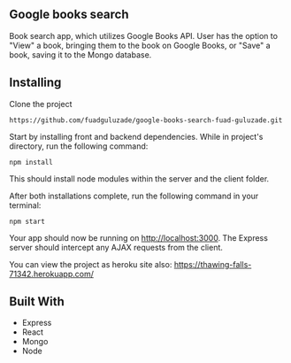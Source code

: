 ## Google books search

Book search app, which utilizes Google Books API.
User has the option to "View" a book, bringing them to the book on Google Books, or "Save" a book, saving it to the Mongo database.


## Installing

Clone the project

```
https://github.com/fuadguluzade/google-books-search-fuad-guluzade.git
```

Start by installing front and backend dependencies. While in project's directory, run the following command:

```
npm install
```

This should install node modules within the server and the client folder.

After both installations complete, run the following command in your terminal:

```
npm start
```

Your app should now be running on <http://localhost:3000>. The Express server should intercept any AJAX requests from the client.

You can view the project as heroku site also: https://thawing-falls-71342.herokuapp.com/

## Built With

- Express
- React
- Mongo
- Node
